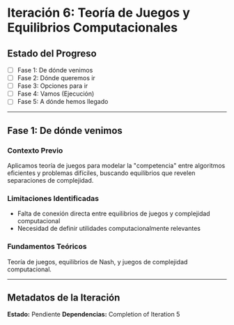 # Iteración 6: Teoría de Juegos y Equilibrios Computacionales

## Estado del Progreso
- [ ] Fase 1: De dónde venimos
- [ ] Fase 2: Dónde queremos ir
- [ ] Fase 3: Opciones para ir
- [ ] Fase 4: Vamos (Ejecución)
- [ ] Fase 5: A dónde hemos llegado

---

## Fase 1: De dónde venimos

### Contexto Previo
Aplicamos teoría de juegos para modelar la "competencia" entre algoritmos eficientes y problemas difíciles, buscando equilibrios que revelen separaciones de complejidad.

### Limitaciones Identificadas
- Falta de conexión directa entre equilibrios de juegos y complejidad computacional
- Necesidad de definir utilidades computacionalmente relevantes

### Fundamentos Teóricos
Teoría de juegos, equilibrios de Nash, y juegos de complejidad computacional.

---

## Metadatos de la Iteración

**Estado:** Pendiente
**Dependencias:** Completion of Iteration 5

